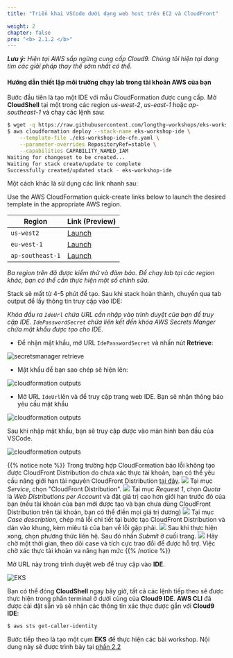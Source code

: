 ```yaml
---
title: "Triển khai VSCode dưới dạng web host trên EC2 và CloudFront"

weight: 2
chapter: false
pre: "<b> 2.1.2 </b>"
---
```


**_Lưu ý:_** _Hiện tại AWS sắp ngừng cung cấp Cloud9. Chúng tôi hiện tại đang tìm các giải pháp thay thế sớm nhất có thể._

#### **Hướng dẫn thiết lập môi trường chạy lab trong tài khoản AWS của bạn**

Bước đầu tiên là tạo một IDE với mẫu CloudFormation được cung cấp. Mở **CloudShell** tại một trong các region _us-west-2_, _us-east-1_ hoặc _ap-southeast-1_ và chạy các lệnh sau:

```bash test=false
$ wget -q https://raw.githubusercontent.com/longthg-workshops/eks-workshop-v2-fork/cloud-ide/lab/cfn/ec2-workshop-cloud-ide-cfn.yaml -O eks-workshop-ide-cfn.yaml
$ aws cloudformation deploy --stack-name eks-workshop-ide \
    --template-file ./eks-workshop-ide-cfn.yaml \
    --parameter-overrides RepositoryRef=stable \
    --capabilities CAPABILITY_NAMED_IAM
Waiting for changeset to be created...
Waiting for stack create/update to complete
Successfully created/updated stack - eks-workshop-ide
```

Một cách khác là sử dụng các link nhanh sau:

Use the AWS CloudFormation quick-create links below to launch the desired template in the appropriate AWS region.

| Region           | Link       (Preview)                                                                                                                                                                                                                                                                                                           |
| ---------------- | ------------------------------------------------------------------------------------------------------------------------------------------------------------------------------------------------------------------------------------------------------------------------------------------------------------------------------- |
| `us-west2`       | [Launch](https://us-west-2.console.aws.amazon.com/cloudformation/home#/stacks/quickcreate?templateUrl=https://ws-assets-prod-iad-r-pdx-f3b3f9f1a7d6a3d0.s3.us-west-2.amazonaws.com/39146514-f6d5-41cb-86ef-359f9d2f7265/eks-workshop-vscode-cfn.yaml&stackName=eks-workshop-ide&param_RepositoryRef=VAR::MANIFESTS_REF)         |
| `eu-west-1`      | [Launch](https://eu-west-1.console.aws.amazon.com/cloudformation/home#/stacks/quickcreate?templateUrl=https://ws-assets-prod-iad-r-dub-85e3be25bd827406.s3.eu-west-1.amazonaws.com/39146514-f6d5-41cb-86ef-359f9d2f7265/eks-workshop-vscode-cfn.yaml&stackName=eks-workshop-ide&param_RepositoryRef=VAR::MANIFESTS_REF)         |
| `ap-southeast-1` | [Launch](https://ap-southeast-1.console.aws.amazon.com/cloudformation/home#/stacks/quickcreate?templateUrl=https://ws-assets-prod-iad-r-sin-694a125e41645312.s3.ap-southeast-1.amazonaws.com/39146514-f6d5-41cb-86ef-359f9d2f7265/eks-workshop-ide-cfn.yaml&stackName=eks-workshop-ide&param_RepositoryRef=VAR::MANIFESTS_REF") |

_Ba region trên đã được kiểm thử và đảm bảo. Để chạy lab tại các region khác, bạn có thể cần thực hiện một số chỉnh sửa._

Stack sẽ mất từ 4-5 phút để tạo. Sau khi stack hoàn thành, chuyển qua tab output để lấy thông tin truy cập vào IDE:

_Khóa đầu ra `IdeUrl` chứa URL cần nhập vào trình duyệt của bạn để truy cập IDE. `IdePasswordSecret` chứa liên kết đến khóa AWS Secrets Manger chứa mật khẩu được tạo cho IDE._

- Để nhận mật khẩu, mở URL `IdePasswordSecret` và nhấn nút **Retrieve**:

![secretsmanager retrieve](EKS-Workshop-3/images/2/1/2/vscode-password-retrieve.webp)

- Mật khẩu để bạn sao chép sẽ hiện lên:

![cloudformation outputs](EKS-Workshop-3/images/2/1/2/vscode-password-visible.webp)

- Mở URL `IdeUrl`lên và để truy cập trang web IDE. Bạn sẽ nhận thông báo yêu cầu mật khẩu

![cloudformation outputs](EKS-Workshop-3/images/2/1/2/vscode-password.webp)

Sau khi nhập mật khẩu, bạn sẽ truy cập được vào màn hình ban đầu của VSCode.

![cloudformation outputs](EKS-Workshop-3/images/2/1/2/vscode-splash.webp)


{{% notice note %}}
Trong trường hợp CloudFormation báo lỗi không tạo được CloudFront Distribution do chưa xác thực tài khoản, bạn có thể yêu cầu nâng giới hạn tài nguyên CloudFront Distribution [tại đây](https://support.console.aws.amazon.com/support/home#/case/create?issueType=service-limit-increase).
![](EKS-Workshop-3/images/2/1/2/quota-failed-01.jpg?featherlight=false&width=30pc)
Tại mục _Service_, chọn "CloudFront Distribution".
![](EKS-Workshop-3/images/2/1/2/quota-inc-01.jpg?featherlight=false&width=90pc)
Tại mục _Request 1_, chọn _Quota_ là _Web Distributions per Account_ và đặt giá trị cao hơn giới hạn trước đó của bạn (nếu tài khoản của bạn mới được tạo và bạn chưa dùng CloudFront Distribution trên tài khoản, bạn có thể điền mọi giá trị dương)
![](EKS-Workshop-3/images/2/1/2/quota-inc-02.jpg?featherlight=false&width=90pc)
Tại mục _Case description_, chép mã lỗi chi tiết tại bước tạo CloudFront Distribution và dán vào khung, kèm miêu tả của bạn về lỗi gặp phải.
![](EKS-Workshop-3/images/2/1/2/quota-inc-03.jpg?featherlight=false&width=90pc)
Sau khi thực hiện xong, chọn phương thức liên hệ. Sau đó nhấn _Submit_ ở cuối trang.
![](EKS-Workshop-3/images/2/1/2/quota-inc-04.jpg?featherlight=false&width=90pc)
Hãy chờ một thời gian, theo dõi case và tích cực trao đổi để được hỗ trợ. Việc chờ xác thực tài khoản va nâng hạn mức
{{% /notice %}}


Mở URL này trong trình duyệt web để truy cập vào **IDE**.

![EKS](EKS-Workshop-3/images/2/1/2/vsc-web.png?featherlight=false&width=90pc)

Bạn có thể đóng **CloudShell** ngay bây giờ, tất cả các lệnh tiếp theo sẽ được thực hiện trong phần terminal ở dưới cùng của **Cloud9 IDE**. **AWS CLI** đã được cài đặt sẵn và sẽ nhận các thông tin xác thực được gắn với **Cloud9 IDE**:

```bash test=false
$ aws sts get-caller-identity
```

Bước tiếp theo là tạo một cụm **EKS** để thực hiện các bài workshop. Nội dung này sẽ được trình bày tại [phần 2.2](../../../../2.2-cluster-creation/)

